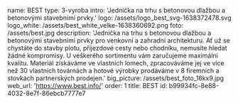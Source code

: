 name: BEST
type: 3-vyroba
intro: 'Jednička na trhu s betonovou dlažbou a betonovými stavebními prvky.'
logo: /assets/logo_best_svg-1638372478.svg
logo_white: /assets/best_white_velke-1638360692.png
foto: /assets/best.jpg
description: 'Jednička na trhu s betonovou dlažbou a betonovými stavebními prvky pro venkovní a zahradní architekturu. Ať už se chystáte do stavby plotu, příjezdové cesty nebo chodníku, nemusíte hledat žádné kompromisy. U veškerého sortimentu vám zaručujeme maximální kvalitu. Materiál získáváme ve vlastních lomech, zpracováváme jej ve více než 30 vlastních továrnách a hotové výrobky prodáváme v 8 firemních a stovkách partnerských prodejen.'
big_picture: /assets/best_foto_16kx9.jpg
web_url: 'https://www.best.info/'
order: 1
title: BEST
id: b99934fc-8e88-4032-8e7f-86ebcb7777e7
